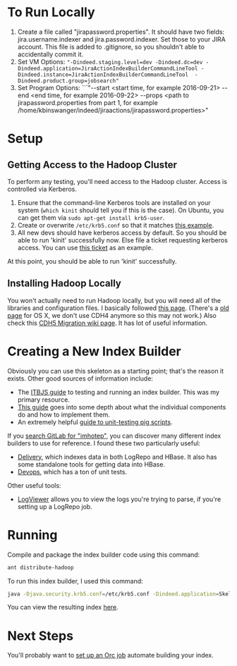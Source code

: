 # To Run Locally
1. Create a file called "jirapassword.properties". It should have two fields: jira.username.indexer and jira.password.indexer. Set those to your JIRA account. This file is added to .gitignore, so you shouldn't able to accidentally commit it.
2. Set VM Options: ```"-Dindeed.staging.level=dev -Dindeed.dc=dev -Dindeed.application=JiraActionIndexBuilderCommandLineTool -Dindeed.instance=JiraActionIndexBuilderCommandLineTool  -Dindeed.product.group=jobsearch"```
3. Set Program Options: ```"--start <start time, for example 2016-09-21> --end <end time, for example 2016-09-22> --props <path to jirapassword.properties from part 1, for example /home/kbinswanger/indeed/jiraactions/jirapassword.properties>"


# Setup

## Getting Access to the Hadoop Cluster

To perform any testing, you'll need access to the Hadoop cluster.  Access is controlled via Kerberos.

1. Ensure that the command-line Kerberos tools are installed on your system (`which kinit` should tell you if this is the case).  On Ubuntu, you can get them via `sudo apt-get install krb5-user`.
2. Create or overwrite `/etc/krb5.conf` so that it matches [this example](https://eng-git.ausoff.indeed.net/squall/pigutil/blob/master/setup/cdh4/krb5.conf).
3. All new devs should have kerberos access by default. So you should be able to run 'kinit' successfully now. Else file a ticket requesting kerberos access. You can use [this ticket](https://bugs.indeed.com/browse/SYSAD-22100) as an example.

At this point, you should be able to run 'kinit' successfully.

## Installing Hadoop Locally

You won't actually need to run Hadoop locally, but you will need all of the libraries and configuration files.  I basically followed [this page](https://wiki.indeed.com/display/~veeresh/Installing+CDH5+on+Ubuntu+14.04).
(There's a [old page](https://wiki.indeed.com/display/eng/CDH4+set+up+for+Mac+OSX) for OS X, we don't use CDH4 anymore so this may not work.)
Also check this [CDH5 Migration wiki page](https://wiki.indeed.com/display/eng/CDH5+and+Indeed+v3+Stack+Migration+Instructions). It has lot of useful information.

# Creating a New Index Builder

Obviously you can use this skeleton as a starting point; that's the reason it exists.  Other good sources of information include:
* The [ITBJS guide](https://wiki.indeed.com/pages/viewpage.action?pageId=60625603) to testing and running an index builder.  This was my primary resource.
* [This guide](https://wiki.indeed.com/display/SrchQual/Imhotep+Builder+Guide) goes into some depth about what the individual components do and how to implement them.
* An extremely helpful [guide to unit-testing pig scripts](https://wiki.indeed.com/display/eng/2015/01/09/Unit+Testing+Imhotep+Pig+Scripts).

If you [search GitLab for "imhotep"](https://eng-git.ausoff.indeed.net/search?utf8=%E2%9C%93&search=imhotep&group_id=&repository_ref=), you can discover many different index builders to use for reference.
I found these two particularly useful:
* [Delivery](https://eng-git.ausoff.indeed.net/delivery/imhotep-teambuilders-delivery), which indexes data in both LogRepo and HBase.  It also has some standalone tools for getting data into HBase.
* [Devops](https://eng-git.ausoff.indeed.net/devops/imhotep-teambuilders-devops), which has a ton of unit tests.

Other useful tools:
* [LogViewer](https://squall.indeed.com/logviewer/) allows you to view the logs you're trying to parse, if you're setting up a LogRepo job.

# Running

Compile and package the index builder code using this command:
```bash
ant distribute-hadoop
```

To run this index builder, I used this command:
```bash
java -Djava.security.krb5.conf=/etc/krb5.conf -Dindeed.application=SkeletonIndexBuilder -Dindeed.instance=SkeletonIndexBuilder -cp "/etc/hadoop/conf:/etc/hbase/conf:dist/hadoop-skeleton-index-builder.jar" com.indeed.imhotep.teambuilders.skeletonindexbuilder.gitcommit.GitCommitIndexBuilder --output /var/imhotep-qa --start "2015-02-01T00:00:00" --end "2015-02-01T01:00"
```

You can view the resulting index [here](https://squall.indeed.com/iqlweb/#q[]=from+gitcommit+2015-02-01+2015-02-02&backend=qa&view=table).

# Next Steps

You'll probably want to [set up an Orc job](https://wiki.indeed.com/display/SYSADMIN/Adding+a+new+process+to+Orc) automate building your index.
